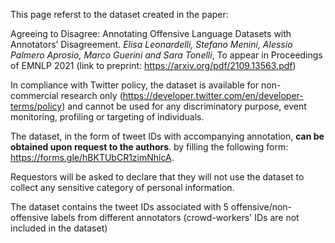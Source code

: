 This page referst to the dataset created in the paper:

Agreeing to Disagree: Annotating Offensive Language Datasets with Annotators’ Disagreement. *Elisa Leonardelli, Stefano Menini, Alessio Palmero Aprosio, Marco Guerini and Sara Tonelli*, To appear in Proceedings of EMNLP 2021 (link to preprint: https://arxiv.org/pdf/2109.13563.pdf)

In compliance with Twitter policy, the dataset is available for non-commercial research only (https://developer.twitter.com/en/developer-terms/policy) and cannot be used for any discriminatory purpose, event monitoring, profiling or targeting of individuals. 

The dataset, in the form of tweet IDs with accompanying annotation, **can be obtained upon request to the authors**. by filling the following form: https://forms.gle/hBKTUbCR1zimNhicA.

Requestors will be asked to declare that they will not use the dataset to collect any sensitive category of personal information. 

The dataset contains the tweet IDs associated with 5 offensive/non-offensive labels from different annotators (crowd-workers' IDs are not  included in the dataset)
